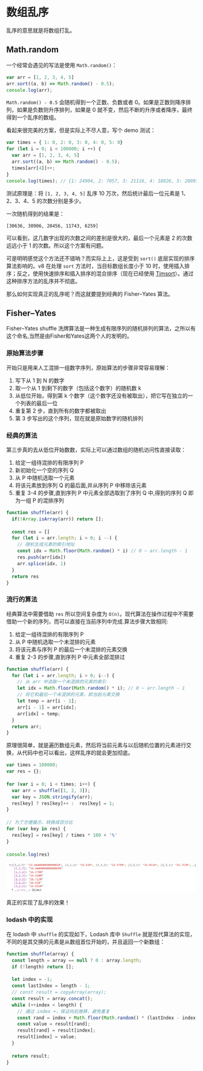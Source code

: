 # 数组乱序

乱序的意思就是将数组打乱。

## Math.random

一个经常会遇见的写法是使用 `Math.random()`：

```js
var arr = [1, 2, 3, 4, 5]
arr.sort((a, b) => Math.random() - 0.5);
console.log(arr);
```

`Math.random() - 0.5` 会随机得到一个正数、负数或者 0。如果是正数则降序排列，如果是负数则升序排列，如果是 0 就不变，然后不断的升序或者降序，最终得到一个乱序的数组。

看起来很完美的方案，但是实际上不尽人意，写个 demo 测试：

```js
var times = { 1: 0, 2: 0, 3: 0, 4: 0, 5: 0}
for (let i = 0; i < 100000; i ++) {
  var arr = [1, 2, 3, 4, 5]
  arr.sort((a, b) => Math.random() - 0.5);
  times[arr[4]]++;
}
console.log(times); // {1: 24904, 2: 7057, 3: 21116, 4: 18826, 5: 28097}
```

测试原理是：将 `[1, 2, 3, 4, 5]` 乱序 10 万次，然后统计最后一位元素是 1、2、3、4、5 的次数分别是多少。

一次随机得到的结果是：

```
[30636, 30906, 20456, 11743, 6259]
```

可以看到，这几数字出现的次数之间的差别是很大的，最后一个元素是 2 的次数远远小于 1 的次数。所以这个方案有问题。

可是明明感觉这个方法还不错呐？而实际上上，这是受到 `sort()` 底层实现的排序算法影响的。v8 在处理 `sort` 方法时，当目标数组长度小于 10 时，使用插入排序；反之，使用快速排序和插入排序的混合排序（现在已经使用 [Timsort](https://segmentfault.com/a/1190000020280815#articleHeader3)）。通过这种排序方法的乱序并不彻底。

那么如何实现真正的乱序呢？而这就要提到经典的 Fisher–Yates 算法。

## Fisher–Yates

Fisher–Yates shuffle 洗牌算法是一种生成有限序列的随机排列的算法，之所以有这个命名,当然是由Fisher和Yates这两个人的发明的。

### 原始算法步骤

开始只是用来人工混排一组数字序列，原始算法的步骤非常容易理解：

1. 写下从 1 到 N 的数字
2. 取一个从 1 到剩下的数字（包括这个数字）的随机数 k
3. 从低位开始，得到第 k 个数字（这个数字还没有被取出），把它写在独立的一个列表的最后一位
4. 重复第 2 步，直到所有的数字都被取出
5. 第 3 步写出的这个序列，现在就是原始数字的随机排列

### 经典的算法

第三步真的去从低位开始数数，实际上可以通过数组的随机访问性直接读取：

1. 给定一组待混排的有限序列 P
2. 新初始化一个空的序列 Q
3. 从 P 中随机选取一个元素
4. 将该元素放到序列 Q 的最后面,并从序列 P 中移除该元素
5. 重复 3-4 的步骤,直到序列 P 中元素全部选取到了序列 Q 中,得到的序列 Q 即为一组 P 的混排序列

```js
function shuffle(arr) {
  if(!Array.isArray(arr)) return [];

  const res = []
  for (let i = arr.length; i > 0; i --) {
    // 随机生成元素的索引地址
    const idx = Math.floor(Math.random() * i) // 0 ~ arr.length - 1
    res.push(arr[idx])
    arr.splice(idx, 1)
  }
  return res
}
```

### 流行的算法

经典算法中需要借助 `res` 所以空间复杂度为 `O(n)`。现代算法在操作过程中不需要借助一个新的序列，而可以直接在当前序列中完成.算法步骤大致相同:

1. 给定一组待混排的有限序列 P
2. 从 P 中随机选取一个未混排的元素
3. 将该元素与序列 P 的最后一个未混排的元素交换
4. 重复 2-3 的步骤,直到序列 P 中元素全部混排过

```js
function shuffle(arr) {
  for (let i = arr.length; i > 0; i--) {
    // 从 arr 中选取一个未混排的元素的索引
    let idx = Math.floor(Math.random() * i); // 0 ~ arr.length - 1
    // 将它和最后一个未混排的元素，即当前元素交换
    let temp = arr[i - 1];
    arr[i - 1] = arr[idx];
    arr[idx] = temp;
  }
  return arr;
}
```

原理很简单，就是遍历数组元素，然后将当前元素与以后随机位置的元素进行交换，从代码中也可以看出，这样乱序的就会更加彻底。

```js
var times = 100000;
var res = {};

for (var i = 0; i < times; i++) {
  var arr = shuffle([1, 2, 3]);
  var key = JSON.stringify(arr);
  res[key] ? res[key]++ :  res[key] = 1;
}

// 为了方便展示，转换成百分比
for (var key in res) {
  res[key] = res[key] / times * 100 + '%'
}

console.log(res)
```

![shuffle](../.vuepress/public/images/javascript-shuffle.png)

真正的实现了乱序的效果！

### lodash 中的实现

在 lodash 中 `shuffle` 的实现如下，Lodash 库中 `Shuffle` 就是现代算法的实现，不同的是其交换的元素是从数组首位开始的，并且返回一个新数组：

```js
function shuffle(array) {
  const length = array == null ? 0 : array.length;
  if (!length) return [];

  let index = -1;
  const lastIndex = length - 1;
  // const result = copyArray(array);
  const result = array.concat();
  while (++index < length) {
    // 通过 index +，保证向后推移，避免重复
    const rand = index + Math.floor(Math.random() * (lastIndex - index + 1));
    const value = result[rand];
    result[rand] = result[index];
    result[index] = value;
  }

  return result;
}
```